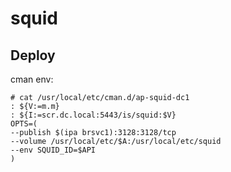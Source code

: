 squid
=====

Deploy
------
cman env:

    # cat /usr/local/etc/cman.d/ap-squid-dc1
    : ${V:=m.m}
    : ${I:=scr.dc.local:5443/is/squid:$V}
    OPTS=(
    --publish $(ipa brsvc1):3128:3128/tcp
    --volume /usr/local/etc/$A:/usr/local/etc/squid
    --env SQUID_ID=$API
    )
